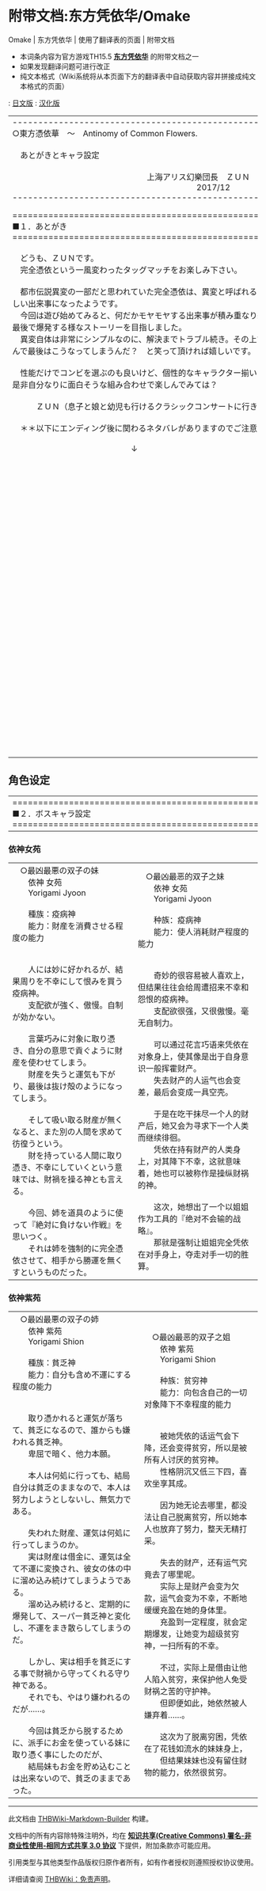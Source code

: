 # 附带文档:东方凭依华/Omake

<!-- source html: G:\repos\THBWiki-Markdown-Builder\THBWikiMarkdown\Temp\main\c\cf\ns506%3A%E4%B8%9C%E6%96%B9%E5%87%AD%E4%BE%9D%E5%8D%8E%2FOmake.html -->

Omake | 东方凭依华 | 使用了翻译表的页面 | 附带文档

  
  

  

- 本词条内容为官方游戏TH15.5 **[东方凭依华](./东方凭依华.md)** 的附带文档之一
- 如果发现翻译问题可进行改正
- 纯文本格式（Wiki系统将从本页面下方的翻译表中自动获取内容并拼接成纯文本格式的页面）

: [日文版](http://omake.thwiki.cc/translate.php?u=附带文档:东方凭依华/Omake&amp;t=ja)
: [汉化版](http://omake.thwiki.cc/translate.php?u=附带文档:东方凭依华/Omake&amp;t=zh)

  
  

  


<table><tbody><tr class="tt-content" id="=-1" data-pos="&#91;&quot;=&quot;,1&#93;"><td class="tt-ja" lang="ja"><div class="poem">&#45;-------------------------------------------------------------------<br>○東方憑依華　～　Antinomy of Common Flowers.<br><br>　あとがきとキャラ設定<br><br>　　　　　　　　　　　　　　　　　上海アリス幻樂団長　ＺＵＮ<br>　　　　　　　　　　　　　　　　　　　　　　　        2017/12<br>&#45;-------------------------------------------------------------------</div></td><td class="tt-zh" lang="zh"><div class="poem">&#45;-------------------------------------------------------------------<br>○东方凭依华　～　Antinomy of Common Flowers.<br><br>　后记与角色设定<br><br>　　　　　　　　　　　　　　　　　上海爱丽丝幻乐团长　ＺＵＮ<br>　　　　　　　　　　　　　　　　　　　　　　　        2017/12<br>&#45;-------------------------------------------------------------------</div></td></tr><tr class="tt-content" id="=-2" data-pos="&#91;&quot;=&quot;,2&#93;"><td class="tt-ja" lang="ja"><div class="poem">&#61;====================================================================<br>■１．あとがき<br>&#61;====================================================================<br><br>　どうも、ＺＵＮです。<br>　完全憑依という一風変わったタッグマッチをお楽しみ下さい。<br><br>　都市伝説異変の一部だと思われていた完全憑依は、異変と呼ばれるに相応<br>しい出来事になったようです。<br>　今回は遊び始めてみると、何だかモヤモヤする出来事が積み重なり続け、<br>最後で爆発する様なストーリーを目指しました。<br>　異変自体は非常にシンプルなのに、解決までトラブル続き。その上で、な<br>んで最後はこうなってしまうんだ？　と笑って頂ければ嬉しいです。<br><br>　性能だけでコンビを選ぶのも良いけど、個性的なキャラクター揃いなので、<br>是非自分なりに面白そうな組み合わせで楽しんでみては？<br><br>　　　ＺＵＮ（息子と娘と幼児も行けるクラシックコンサートに行きました）<br><br>　＊＊以下にエンディング後に関わるネタバレがありますのでご注意＊＊<br><br>　　　　　　　　　　　　　　　↓<br><br><br><br><br><br><br><br><br><br><br><br><br><br><br><br><br><br><br><br><br><br><br><br><br><br><br><br><br><br><br></div></td><td class="tt-zh" lang="zh"><div class="poem">&#61;====================================================================<br>■１．后记<br>&#61;====================================================================<br><br>　您好，我是ＺＵＮ。<br>　请享受名为完全凭依的别具一格的编组队对战。<br><br>　被认为是都市传说异变的一部分的完全凭依，变成了足以被称为异变的<br>事态。<br>　这次我是以写出一开始游戏，恼火事就一桩接一桩不断堆叠，最后爆发<br>的故事为目标的。<br>　异变本身是非常单纯的东西，但是解决路上却是困难重重。并且，为什<br>么最后会变成这个样子呢？　这样的故事，如能博您一笑我也就开心了。<br><br>　性能的话，选择默认编组也不错，但是角色们都各有各的个性，<br>请一定编排一下自己喜欢的有趣组合试试看？<br><br>　　　ＺＵＮ（和儿女一起去孩童也能入场的古典音乐会了）<br><br>　＊＊以下有涉及结局后的剧透敬请注意＊＊<br><br>　　　　　　　　　　　　　　　↓<br><br><br><br><br><br><br><br><br><br><br><br><br><br><br><br><br><br><br><br><br><br><br><br><br><br><br><br><br><br><br><br></div></td></tr></tbody></table>


## 角色设定

<table><tbody><tr class="tt-content" id="角色设定-1" data-pos="&#91;&quot;\u89d2\u8272\u8bbe\u5b9a&quot;,1&#93;"><td class="tt-ja" lang="ja"><div class="poem">&#61;====================================================================<br>■２．ボスキャラ設定<br>&#61;====================================================================</div></td><td class="tt-zh" lang="zh"><div class="poem">&#61;====================================================================<br>■２．BOSS角色设定<br>&#61;====================================================================</div></td></tr></tbody></table>


### 依神女苑

<table><tbody><tr class="tt-content" id="依神女苑-1" data-pos="&#91;&quot;\u4f9d\u795e\u5973\u82d1&quot;,1&#93;"><td class="tt-ja" lang="ja"><div class="poem">　○最凶最悪の双子の妹<br>　　依神 女苑<br>　　Yorigami Jyoon<br><br>　　種族：疫病神<br>　　能力：財産を消費させる程度の能力<br><br><br>　　人には妙に好かれるが、結果周りを不幸にして恨みを買う疫病神。<br>　　支配欲が強く、傲慢。自制が効かない。<br><br>　　言葉巧みに対象に取り憑き、自分の意思で貢ぐように財産を使わせてしまう。<br>　　財産を失うと運気も下がり、最後は抜け殻のようになってしまう。<br><br>　　そして吸い取る財産が無くなると、また別の人間を求めて彷徨うという。<br>　　財を持っている人間に取り憑き、不幸にしていくという意味では、財禍を操る神とも言える。<br><br>　　今回、姉を道具のように使って『絶対に負けない作戦』を思いつく。<br>　　それは姉を強制的に完全憑依させて、相手から勝運を無くすというものだった。</div></td><td class="tt-zh" lang="zh"><div class="poem">　○最凶最恶的双子之妹<br>　　依神 女苑<br>　　Yorigami Jyoon<br><br>　　种族：疫病神<br>　　能力：使人消耗财产程度的能力<br><br><br>　　奇妙的很容易被人喜欢上，但结果往往会给周遭招来不幸和怨恨的疫病神。<br>　　支配欲很强，又很傲慢。毫无自制力。<br><br>　　可以通过花言巧语来凭依在对象身上，使其像是出于自身意识一般挥霍财产。<br>　　失去财产的人运气也会变差，最后会变成一具空壳。<br><br>　　于是在吃干抹尽一个人的财产后，她又会为寻求下一个人类而继续徘徊。<br>　　凭依在持有财产的人类身上，对其降下不幸，这就意味着，她也可以被称作是操纵财祸的神。<br><br>　　这次，她想出了一个以姐姐作为工具的『绝对不会输的战略』。<br>　　那就是强制让姐姐完全凭依在对手身上，夺走对手一切的胜算。</div></td></tr></tbody></table>


### 依神紫苑

<table><tbody><tr class="tt-content" id="依神紫苑-1" data-pos="&#91;&quot;\u4f9d\u795e\u7d2b\u82d1&quot;,1&#93;"><td class="tt-ja" lang="ja"><div class="poem">　○最凶最悪の双子の姉<br>　　依神 紫苑<br>　　Yorigami Shion<br><br>　　種族：貧乏神<br>　　能力：自分も含め不運にする程度の能力<br><br><br>　　取り憑かれると運気が落ちて、貧乏になるので、誰からも嫌われる貧乏神。<br>　　卑屈で暗く、他力本願。<br><br>　　本人は何処に行っても、結局自分は貧乏のままなので、本人は努力しようとしないし、無気力である。<br><br>　　失われた財産、運気は何処に行ってしまうのか。<br>　　実は財産は借金に、運気は全て不運に変換され、彼女の体の中に溜め込み続けてしまうようである。<br>　　溜め込み続けると、定期的に爆発して、スーパー貧乏神と変化し、不運をまき散らしてしまうのだ。<br><br>　　しかし、実は相手を貧乏にする事で財禍から守ってくれる守り神である。<br>　　それでも、やはり嫌われるのだが……。<br><br>　　今回は貧乏から脱するために、派手にお金を使っている妹に取り憑く事にしたのだが、<br>　　結局妹もお金を貯め込むことは出来ないので、貧乏のままであった。</div></td><td class="tt-zh" lang="zh"><div class="poem">　○最凶最恶的双子之姐<br>　　依神 紫苑<br>　　Yorigami Shion<br><br>　　种族：贫穷神<br>　　能力：向包含自己的一切对象降下不幸程度的能力<br><br><br>　　被她凭依的话运气会下降，还会变得贫穷，所以是被所有人讨厌的贫穷神。<br>　　性格阴沉又低三下四，喜欢坐享其成。<br><br>　　因为她无论去哪里，都没法让自己脱离贫穷，所以她本人也放弃了努力，整天无精打采。<br><br>　　失去的财产，还有运气究竟去了哪里呢。<br>　　实际上是财产会变为欠款，运气会变为不幸，不断地缓缓充盈在她的身体里。<br>　　充盈到一定程度，就会定期爆发，让她变为超级贫穷神，一扫所有的不幸。<br><br>　　不过，实际上是借由让他人陷入贫穷，来保护他人免受财祸之苦的守护神。<br>　　但即便如此，她依然被人嫌弃着……。<br><br>　　这次为了脱离穷困，凭依在了花钱如流水的妹妹身上，<br>　　但结果妹妹也没有留住财物的能力，依然很贫穷。</div></td></tr></tbody></table>


  
  

  





---

此文档由 [THBWiki-Markdown-Builder](https://github.com/Delsin-Yu/THBWiki-Markdown-Builder) 构建。

文档中的所有内容除特殊注明外，均在 [**知识共享(Creative Commons) 署名-非商业性使用-相同方式共享 3.0 协议**](https://creativecommons.org/licenses/by-sa/3.0/deed.zh-hans) 下提供，附加条款亦可能应用。

引用类型与其他类型作品版权归原作者所有，如有作者授权则遵照授权协议使用。

详细请查阅 [THBWiki：免责声明](https://thbwiki.cc/THBWiki:%E5%85%8D%E8%B4%A3%E5%A3%B0%E6%98%8E)。

